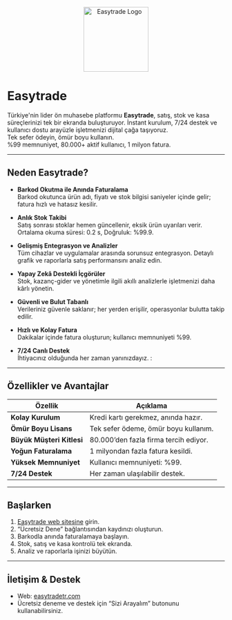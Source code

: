 <p align="center">
  <img src="https://pro.easytradetr.com/logo.png" alt="Easytrade Logo" width="150">
</p>

#  Easytrade

Türkiye'nin lider ön muhasebe platformu **Easytrade**, satış, stok ve kasa süreçlerinizi tek bir ekranda buluşturuyor. İnstant kurulum, 7/24 destek ve kullanıcı dostu arayüzle işletmenizi dijital çağa taşıyoruz.  
Tek sefer ödeyin, ömür boyu kullanın.  
%99 memnuniyet, 80.000+ aktif kullanıcı, 1 milyon fatura.

---

##  Neden Easytrade?

- **Barkod Okutma ile Anında Faturalama**  
  Barkod okutunca ürün adı, fiyatı ve stok bilgisi saniyeler içinde gelir; fatura hızlı ve hatasız kesilir.

- **Anlık Stok Takibi**  
  Satış sonrası stoklar hemen güncellenir, eksik ürün uyarıları verir. Ortalama okuma süresi: 0.2 s, Doğruluk: %99.9.

- **Gelişmiş Entegrasyon ve Analizler**  
  Tüm cihazlar ve uygulamalar arasında sorunsuz entegrasyon. Detaylı grafik ve raporlarla satış performansını analiz edin. 

- **Yapay Zekâ Destekli İçgörüler**  
  Stok, kazanç-gider ve yönetimle ilgili akıllı analizlerle işletmenizi daha kârlı yönetin. 

- **Güvenli ve Bulut Tabanlı**  
  Verileriniz güvenle saklanır; her yerden erişilir, operasyonlar bulutta takip edilir.

- **Hızlı ve Kolay Fatura**  
  Dakikalar içinde fatura oluşturun; kullanıcı memnuniyeti %99.

- **7/24 Canlı Destek**  
  İhtiyacınız olduğunda her zaman yanınızdayız. :

---

##  Özellikler ve Avantajlar

| Özellik                         | Açıklama |
|--------------------------------|----------|
| **Kolay Kurulum**              | Kredi kartı gerekmez, anında hazır.  |
| **Ömür Boyu Lisans**           | Tek sefer ödeme, ömür boyu kullanım. |
| **Büyük Müşteri Kitlesi**      | 80.000’den fazla firma tercih ediyor. |
| **Yoğun Faturalama**           | 1 milyondan fazla fatura kesildi. |
| **Yüksek Memnuniyet**          | Kullanıcı memnuniyeti: %99. |
| **7/24 Destek**                | Her zaman ulaşılabilir destek. |

---

##  Başlarken

1. [Easytrade web sitesine](https://easytradetr.com) girin.
2. “Ücretsiz Dene” bağlantısından kaydınızı oluşturun.
3. Barkodla anında faturalamaya başlayın.
4. Stok, satış ve kasa kontrolü tek ekranda.
5. Analiz ve raporlarla işinizi büyütün.

---

##  İletişim & Destek

- Web: [easytradetr.com](https://easytradetr.com)  
- Ücretsiz deneme ve destek için “Sizi Arayalım” butonunu kullanabilirsiniz.
